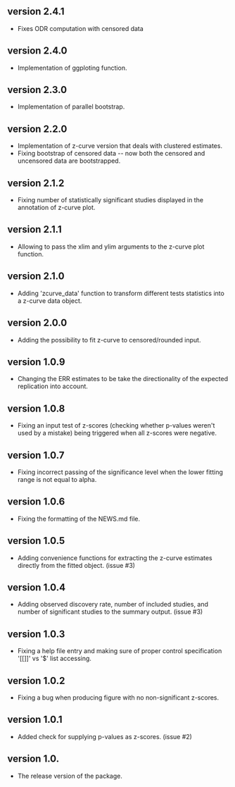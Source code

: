 ## version 2.4.1
- Fixes ODR computation with censored data

## version 2.4.0
- Implementation of ggploting function.

## version 2.3.0
- Implementation of parallel bootstrap.

## version 2.2.0
- Implementation of z-curve version that deals with clustered estimates. 
- Fixing bootstrap of censored data -- now both the censored and uncensored data are bootstrapped.

## version 2.1.2
- Fixing number of statistically significant studies displayed in the annotation of z-curve plot.

## version 2.1.1
- Allowing to pass the xlim and ylim arguments to the z-curve plot function.

## version 2.1.0
- Adding 'zcurve_data' function to transform different tests statistics into a z-curve data object.

## version 2.0.0
- Adding the possibility to fit z-curve to censored/rounded input.

## version 1.0.9
- Changing the ERR estimates to be take the directionality of the expected replication into account.

## version 1.0.8
- Fixing an input test of z-scores (checking whether p-values weren't used by a mistake) being triggered when all z-scores were negative.

## version 1.0.7
- Fixing incorrect passing of the significance level when the lower fitting range is not equal to alpha.

## version 1.0.6
- Fixing the formatting of the NEWS.md file.

## version 1.0.5
- Adding convenience functions for extracting the z-curve estimates directly from the fitted object. (issue #3)

## version 1.0.4
- Adding observed discovery rate, number of included studies, and number of significant studies to the summary output. (issue #3)

## version 1.0.3
- Fixing a help file entry and making sure of proper control specification '[[]]' vs '$' list accessing.

## version 1.0.2
- Fixing a bug when producing figure with no non-significant z-scores.

## version 1.0.1
- Added check for supplying p-values as z-scores. (issue #2)

## version 1.0.
- The release version of the package.